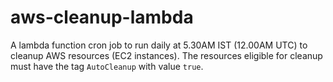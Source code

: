 # aws-cleanup-lambda

A lambda function cron job to run daily at 5.30AM IST (12.00AM UTC) to cleanup AWS resources (EC2 instances).
The resources eligible for cleanup must have the tag `AutoCleanup` with value `true`.
